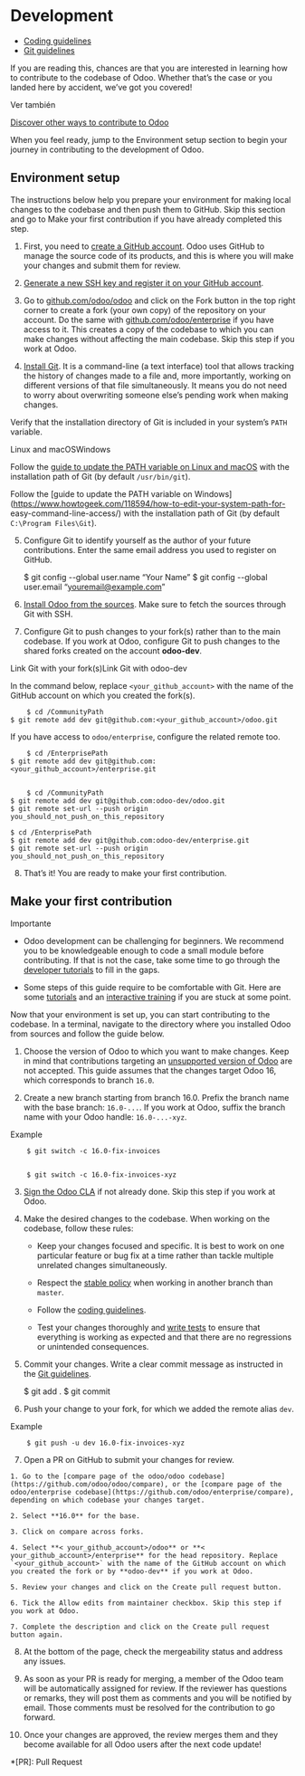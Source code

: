 # Development

  * [Coding guidelines](development/coding_guidelines.html)
  * [Git guidelines](development/git_guidelines.html)

If you are reading this, chances are that you are interested in learning how
to contribute to the codebase of Odoo. Whether that’s the case or you landed
here by accident, we’ve got you covered!

Ver también

[Discover other ways to contribute to Odoo](../contributing.html)

When you feel ready, jump to the Environment setup section to begin your
journey in contributing to the development of Odoo.

## Environment setup

The instructions below help you prepare your environment for making local
changes to the codebase and then push them to GitHub. Skip this section and go
to Make your first contribution if you have already completed this step.

  1. First, you need to [create a GitHub account](https://github.com/join). Odoo uses GitHub to manage the source code of its products, and this is where you will make your changes and submit them for review.

  2. [Generate a new SSH key and register it on your GitHub account](https://docs.github.com/en/authentication/connecting-to-github-with-ssh).

  3. Go to [github.com/odoo/odoo](https://github.com/odoo/odoo) and click on the Fork button in the top right corner to create a fork (your own copy) of the repository on your account. Do the same with [github.com/odoo/enterprise](https://github.com/odoo/enterprise) if you have access to it. This creates a copy of the codebase to which you can make changes without affecting the main codebase. Skip this step if you work at Odoo.

  4. [Install Git](https://git-scm.com/book/en/v2/Getting-Started-Installing-Git). It is a command-line (a text interface) tool that allows tracking the history of changes made to a file and, more importantly, working on different versions of that file simultaneously. It means you do not need to worry about overwriting someone else’s pending work when making changes.

Verify that the installation directory of Git is included in your system’s
`PATH` variable.

Linux and macOSWindows

Follow the [guide to update the PATH variable on Linux and
macOS](https://unix.stackexchange.com/a/26059) with the installation path of
Git (by default `/usr/bin/git`).

Follow the [guide to update the PATH variable on
Windows](https://www.howtogeek.com/118594/how-to-edit-your-system-path-for-
easy-command-line-access/) with the installation path of Git (by default
`C:\Program Files\Git`).

  5. Configure Git to identify yourself as the author of your future contributions. Enter the same email address you used to register on GitHub.
    
        $ git config --global user.name “Your Name”
    $ git config --global user.email “youremail@example.com”
    

  6. [Install Odoo from the sources](../administration/on_premise/source.html). Make sure to fetch the sources through Git with SSH.

  7. Configure Git to push changes to your fork(s) rather than to the main codebase. If you work at Odoo, configure Git to push changes to the shared forks created on the account **odoo-dev**.

Link Git with your fork(s)Link Git with odoo-dev

In the command below, replace `<your_github_account>` with the name of the
GitHub account on which you created the fork(s).

    
        $ cd /CommunityPath
    $ git remote add dev git@github.com:<your_github_account>/odoo.git
    

If you have access to `odoo/enterprise`, configure the related remote too.

    
        $ cd /EnterprisePath
    $ git remote add dev git@github.com:<your_github_account>/enterprise.git
    
    
        $ cd /CommunityPath
    $ git remote add dev git@github.com:odoo-dev/odoo.git
    $ git remote set-url --push origin you_should_not_push_on_this_repository
    
    $ cd /EnterprisePath
    $ git remote add dev git@github.com:odoo-dev/enterprise.git
    $ git remote set-url --push origin you_should_not_push_on_this_repository
    

  8. That’s it! You are ready to make your first contribution.

## Make your first contribution

Importante

  * Odoo development can be challenging for beginners. We recommend you to be knowledgeable enough to code a small module before contributing. If that is not the case, take some time to go through the [developer tutorials](../developer/howtos.html) to fill in the gaps.

  * Some steps of this guide require to be comfortable with Git. Here are some [tutorials](https://www.atlassian.com/git/tutorials) and an [interactive training](https://learngitbranching.js.org/) if you are stuck at some point.

Now that your environment is set up, you can start contributing to the
codebase. In a terminal, navigate to the directory where you installed Odoo
from sources and follow the guide below.

  1. Choose the version of Odoo to which you want to make changes. Keep in mind that contributions targeting an [unsupported version of Odoo](../administration/supported_versions.html) are not accepted. This guide assumes that the changes target Odoo 16, which corresponds to branch `16.0`.

  2. Create a new branch starting from branch 16.0. Prefix the branch name with the base branch: `16.0-...`. If you work at Odoo, suffix the branch name with your Odoo handle: `16.0-...-xyz`.

Example

    
        $ git switch -c 16.0-fix-invoices
    
    
        $ git switch -c 16.0-fix-invoices-xyz
    

  3. [Sign the Odoo CLA](https://github.com/odoo/odoo/blob/16.0/doc/cla/sign-cla.md) if not already done. Skip this step if you work at Odoo.

  4. Make the desired changes to the codebase. When working on the codebase, follow these rules:

     * Keep your changes focused and specific. It is best to work on one particular feature or bug fix at a time rather than tackle multiple unrelated changes simultaneously.

     * Respect the [stable policy](https://github.com/odoo/odoo/wiki/Contributing#what-does-stable-mean) when working in another branch than `master`.

     * Follow the [coding guidelines](development/coding_guidelines.html).

     * Test your changes thoroughly and [write tests](../developer/reference/backend/testing.html) to ensure that everything is working as expected and that there are no regressions or unintended consequences.

  5. Commit your changes. Write a clear commit message as instructed in the [Git guidelines](development/git_guidelines.html).
    
        $ git add .
    $ git commit
    

  6. Push your change to your fork, for which we added the remote alias `dev`.

Example

    
        $ git push -u dev 16.0-fix-invoices-xyz
    

  7. Open a PR on GitHub to submit your changes for review.

    1. Go to the [compare page of the odoo/odoo codebase](https://github.com/odoo/odoo/compare), or the [compare page of the odoo/enterprise codebase](https://github.com/odoo/enterprise/compare), depending on which codebase your changes target.

    2. Select **16.0** for the base.

    3. Click on compare across forks.

    4. Select **< your_github_account>/odoo** or **< your_github_account>/enterprise** for the head repository. Replace `<your_github_account>` with the name of the GitHub account on which you created the fork or by **odoo-dev** if you work at Odoo.

    5. Review your changes and click on the Create pull request button.

    6. Tick the Allow edits from maintainer checkbox. Skip this step if you work at Odoo.

    7. Complete the description and click on the Create pull request button again.

  8. At the bottom of the page, check the mergeability status and address any issues.

  9. As soon as your PR is ready for merging, a member of the Odoo team will be automatically assigned for review. If the reviewer has questions or remarks, they will post them as comments and you will be notified by email. Those comments must be resolved for the contribution to go forward.

  10. Once your changes are approved, the review merges them and they become available for all Odoo users after the next code update!

  *[PR]: Pull Request

